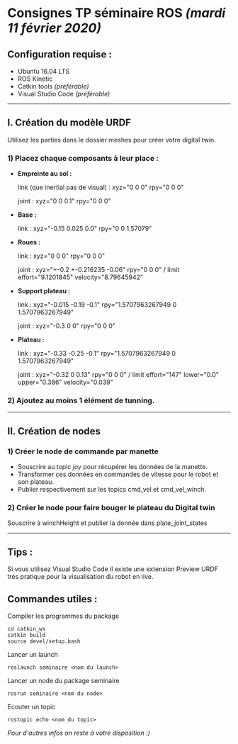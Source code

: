 # **Consignes TP séminaire ROS** *(mardi 11 février 2020)*

## Configuration requise :

- Ubuntu 16.04 LTS
- ROS Kinetic
- Catkin tools *(préférable)*
- Visual Studio Code *(préférable)*

--------------------

## I. Création du modèle URDF
Utilisez les parties dans le dossier meshes pour créer votre digital twin.

### **1)** Placez chaque composants à leur place :
- **Empreinte au sol :**

    link (que inertial pas de visual) : xyz="0 0 0" rpy="0 0 0"
    
    joint : xyz="0 0 0.1" rpy="0 0 0" 
        
- **Base :**

    link : xyz="-0.15 0.025 0.0" rpy="0 0 1.57079"
    
- **Roues :**

    link : xyz="0 0 0" rpy="0 0 0"

    joint : xyz="+-0.2 +-0.216235 -0.06" rpy="0 0 0" / limit effort="9.1201845" velocity="8.79645942"

- **Support plateau :** 

    link : xyz="-0.015 -0.19 -0.1" rpy="1.5707963267949 0 1.5707963267949"

    joint : xyz="-0.3 0 0" rpy="0 0 0" 

- **Plateau :**

    link : xyz="-0.33 -0.25 -0.1" rpy="1.5707963267949 0 1.5707963267949" 
    
    joint : xyz="-0.32 0 0.13" rpy="0 0 0" / limit effort="147" lower="0.0" upper="0.386" velocity="0.039"



### **2)** Ajoutez au moins 1 élément de tunning.

------------------------------

## II. Création de nodes

### **1)** Créer le node de commande par manette 

- Souscrire au topic *joy* pour récupérer les données de la manette.
- Transformer ces données en commandes de vitesse pour le robot et son plateau.
- Publier respectivement sur les topics cmd_vel et cmd_vel_winch.


### **2)** Créer le node pour faire bouger le plateau du Digital twin

Souscrire à winchHeight et publier la donnée dans plate_joint_states


----------------------

## Tips :

Si vous utilisez Visual Studio Code il existe une extension Preview URDF trés pratique pour la visualisation du robot en live.

## Commandes utiles :

Compiler les programmes du package

    cd catkin_ws
    catkin build
    source devel/setup.bash

Lancer un launch

    roslaunch seminaire <nom du launch>

Lancer un node du package seminaire

    rosrun seminaire <nom du node>

Ecouter un topic

    rostopic echo <nom du topic>

*Pour d'autres infos on reste à votre disposition :)*
